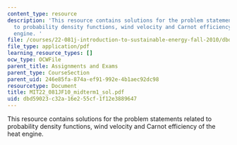```yaml
---
content_type: resource
description: 'This resource contains solutions for the problem statements related
  to probability density functions, wind velocity and Carnot efficiency of the heat
  engine. '
file: /courses/22-081j-introduction-to-sustainable-energy-fall-2010/dbd59023c32a16e255cf1f12e3889647_MIT22_081JF10_midterm1_sol.pdf
file_type: application/pdf
learning_resource_types: []
ocw_type: OCWFile
parent_title: Assignments and Exams
parent_type: CourseSection
parent_uid: 246e85fa-874a-ef91-992e-4b1aec92dc98
resourcetype: Document
title: MIT22_081JF10_midterm1_sol.pdf
uid: dbd59023-c32a-16e2-55cf-1f12e3889647
---
```

This resource contains solutions for the problem statements related to probability density functions, wind velocity and Carnot efficiency of the heat engine. 